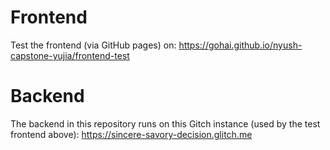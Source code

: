 # Frontend

Test the frontend (via GitHub pages) on: https://gohai.github.io/nyush-capstone-yujia/frontend-test

# Backend

The backend in this repository runs on this Gitch instance (used by the test frontend above): https://sincere-savory-decision.glitch.me
